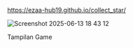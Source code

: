 https://ezaa-hub19.github.io/collect_star/

![Screenshot 2025-06-13 18 43 12](https://github.com/user-attachments/assets/d38f25e3-9359-45c9-80cd-2dfc2b4a390f)

Tampilan Game
